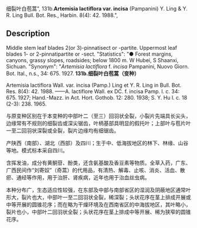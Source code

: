 细裂叶白苞蒿",
131b.**Artemisia lactiflora var. incisa** (Pampanini) Y. Ling & Y. R. Ling Bull. Bot. Res., Harbin. 8(4): 42. 1988.",

## Description
Middle stem leaf blades 2(or 3)-pinnatisect or -partite. Uppermost leaf blades 1- or 2-pinnatipartite or -sect.
  "Statistics": "● Forest margins, canyons, grassy slopes, roadsides; below 1800 m. W Hubei, S Shaanxi, Sichuan.
  "Synonym": "*Artemisia lactiflora* f. *incisa* Pampanini, Nuovo Giorn. Bot. Ital., n.s., 34: 675. 1927.
**131b.细裂叶白苞蒿（变种）**

Artemisia lactiflora Wall. var. incisa (Pamp.) Ling et Y. R. Ling in Bull. Bot. Res. 8(4): 42. 1988. ——A. lactiflore Wall. ex DC. f. incisa Pamp. l. c. 34: 675. 1927; Hand.-Mazz. in Act. Hort. Gothob. 12: 280. 1938; S. Y. Hu l. c. 18 (2-3): 238. 1965.

与原变种区别在于本变种的中部叶二（至三）回羽状全裂，小裂片先端具长尖头，边缘常有不规则的细裂齿或深尖锯齿，叶柄基部具明显的假托叶；上部叶与苞片叶一至二回羽状深裂或全裂，裂片边缘均有细锯齿。

产陕西（南部）、湖北（西部）及四川；生于中、低海拔地区的林下、林缘、山谷等地。模式标本采自四川。

含挥发油，成分有黄酮苷、酚类，还含氨基酸及香豆素等物质。全草入药，广东、广西民间作“刘寄奴”（奇蒿）的代用品，有清热、解毒、止咳、消炎、活血、散瘀、通经等作用，用于治肝、肾疾病，近年也用于治血丝虫病。

本种分布广，生态适应性较强，在东部及中部与南部省区的湿润及阴蔽地区通常叶形大，裂片也大，中部叶一至二回羽状全裂，稀深裂；头状花序在茎上排成开展或中等开展的圆锥花序；而在略为干燥环境及在西南省区的中海拔地区，其叶略小，裂片也小，中部叶二回羽状全裂；头状花序在茎上排成中等开展、稀为狭窄的圆锥花序。
